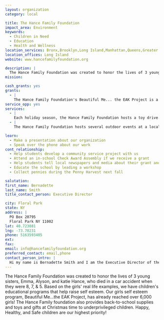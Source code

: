 ```yaml
---
layout: organization
category: local

title: The Hance Family Foundation
impact_area: Environment
keywords: 
  - Children in Need
  - Education
  - Health and Wellness
location_services: Bronx,Brooklyn,Long Island,Manhattan,Queens,Greater New York
location_offices: Long Island
website: www.hancefamilyfoundation.org

description: |
  The Hance Family Foundation was created to honor the lives of 3 young sisters, Emma, Alyson, and katie Hance, who died in a car accident when they were 8, 7, & 5.  Based on the girls' real life examples, we have children's educational programs that help raise self esteem.  Our girls self esteem program, Beautiful Me...the EAK Project, has already reached over 6,000 girls!  The Hance Family foundation also provides back-to-school supplies and toys and gifts at Christmas time to underprivileged children.  Happy, Healthy, and Safe children are our highest priority!
mission: 

cash_grants: yes
grants: 
  - |
    The Hance Family Foundation's Beautiful Me... the EAK Project is a self esteem program for girls.  It costs the Foundation approximately $15 per girl to attend the program.  This cost covers materials and the small gift that each girl receives from Mrs. Jackie Hance as a thank you for being a part of the program.  Beautiful Me groups are typically limited to 10 children per group, so $150 would pay for an entire Beautiful Me group.
service_opp: yes
services: 
  - |
    Each holiday season, the Hance Family Foundation hosts a toy drive.  We then hand deliver these gifts to needy children in the Bronx, Harlem, Far Rockaway, Floral Park, Elmont, Hempstead, and wherever we find they are needed.  Children could help by hosting a toy drive at their school, or working together to "adopt-a-family" on our wish list.
  - |
    The Hance Family Foundation hosts several outdoor events at a local Gardens.  In the weeks before these events, we have big weeding/clean-up days to help prepare the grounds for the upcoming events.  We can always use a little extra elbow grease on these days!

learn: 
  - Make a presentation about our organization
  - Speak over the phone about our work
cont_relationship: 
  - Help students develop a community service project with us
  - Attend an in-school Check Award Assembly if we receive a grant
  - Help students tell local newspapers and media about their grant and/or project with us
  - Educate the school by leading a workshop
  - Collect pennies during the Penny Harvest next fall

salutation: 
first_name: Bernadette
last_name: Smith
title_contact_person: Executive Director

city: Floral Park
state: NY
address: |
  PO Box 20795  
  Floral Park NY 11002
lat: 40.723881
lng: -73.70231
phone: 5163593405
ext: 
fax: 
email: info@hancefamilyfoundation.org
preferred_contact: email,phone
contact_person_intro: |
  Hi my name is Bernadette Smith and I am the Executive Director of the Hance Family Foundation.  I have been with this Foundation since the very beginning, and have enjoyed making a truly positive impact on the lives of children.  I love that this Foundation has been able to make something positive out of such a negative event.  We get to spend time meeting new people and helping out so many kids - it's an wonderful organization that is growing by leaps and bounds!  And it is very meaningful to me that we do all this work in the name of three very special girls.
---
```

The Hance Family Foundation was created to honor the lives of 3 young sisters, Emma, Alyson, and katie Hance, who died in a car accident when they were 8, 7, & 5.  Based on the girls' real life examples, we have children's educational programs that help raise self esteem.  Our girls self esteem program, Beautiful Me...the EAK Project, has already reached over 6,000 girls!  The Hance Family foundation also provides back-to-school supplies and toys and gifts at Christmas time to underprivileged children.  Happy, Healthy, and Safe children are our highest priority!